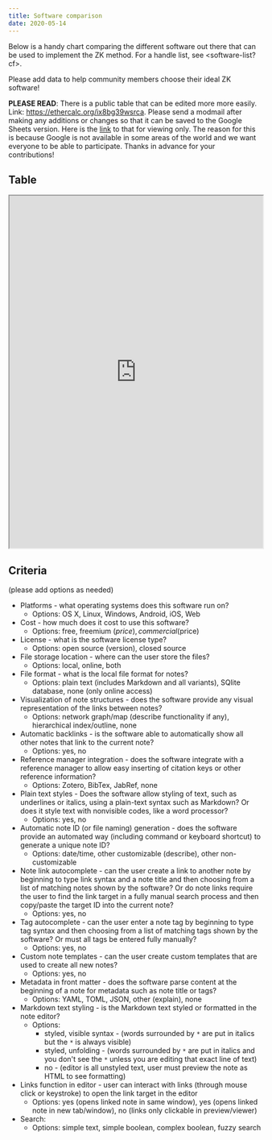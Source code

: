 ```yaml
---
title: Software comparison
date: 2020-05-14
---
```



Below is a handy chart comparing the different software out there that can be used to implement the ZK method. For a handle list, see <software-list?cf>.

Please add data to help community members choose their ideal ZK software!

**PLEASE READ**: There is a public table that can be edited more more easily. Link: <https://ethercalc.org/ix8bg39wsrca>. Please send a modmail after making any additions or changes so that it can be saved to the Google Sheets version. Here is the [link](https://docs.google.com/spreadsheets/d/1q3AyC3EyBFD90xOgfZOhAKqBozgoS-HdSH-YvfBO7Xw/edit#gid=227657679) to that for viewing only. The reason for this is because Google is not available in some areas of the world and we want everyone to be able to participate. Thanks in advance for your contributions!

## Table

<iframe 
  style="width:100%; height:50em;"
  src="https://docs.google.com/spreadsheets/d/1q3AyC3EyBFD90xOgfZOhAKqBozgoS-HdSH-YvfBO7Xw/edit?usp=sharing&embedded=true&rm=demo">
</iframe>


## Criteria

(please add options as needed)

- Platforms - what operating systems does this software run on?
	- Options: OS X, Linux, Windows, Android, iOS, Web
- Cost - how much does it cost to use this software?
	- Options: free, freemium ($price), commercial ($price)
- License - what is the software license type?
	- Options: open source (version), closed source
- File storage location - where can the user store the files?
	- Options: local, online, both
- File format - what is the local file format for notes?
	- Options: plain text (includes Markdown and all variants), SQlite database, none (only online access)
- Visualization of note structures - does the software provide any visual representation of the links between notes?
	- Options: network graph/map (describe functionality if any), hierarchical index/outline, none
- Automatic backlinks - is the software able to automatically show all other notes that link to the current note?
	- Options: yes, no
- Reference manager integration - does the software integrate with a reference manager to allow easy inserting of citation keys or other reference information?
	- Options: Zotero, BibTex, JabRef, none
- Plain text styles - Does the software allow styling of text, such as underlines or italics, using a plain-text syntax such as Markdown? Or does it style text with nonvisible codes, like a word processor?
	- Options: yes, no
- Automatic note ID (or file naming) generation - does the software provide an automated way (including command or keyboard shortcut) to generate a unique note ID?
	- Options: date/time, other customizable (describe), other non-customizable
- Note link autocomplete - can the user create a link to another note by beginning to type link syntax and a note title and then choosing from a list of matching notes shown by the software? Or do note links require the user to find the link target in a fully manual search process and then copy/paste the target ID into the current note?
	- Options: yes, no
- Tag autocomplete - can the user enter a note tag by beginning to type tag syntax and then choosing from a list of matching tags shown by the software? Or must all tags be entered fully manually?
	- Options: yes, no
- Custom note templates - can the user create custom templates that are used to create all new notes?
	- Options: yes, no
- Metadata in front matter - does the software parse content at the beginning of a note for metadata such as note title or tags?
	- Options: YAML, TOML, JSON, other (explain), none
- Markdown text styling - is the Markdown text styled or formatted in the note editor?
	- Options:
		- styled, visible syntax - (words surrounded by `*` are put in italics but the `*` is always visible)
		- styled, unfolding - (words surrounded by `*` are put in italics and you don't see the `*` unless you are editing that exact line of text)
		- no - (editor is all unstyled text, user must preview the note as HTML to see formatting)
- Links function in editor - user can interact with links (through mouse click or keystroke) to open the link target in the editor
	- Options: yes (opens linked note in same window), yes (opens linked note in new tab/window), no (links only clickable in preview/viewer)
- Search:
	- Options: simple text, simple boolean, complex boolean, fuzzy search

